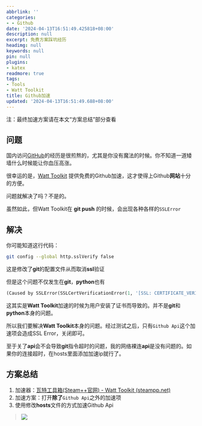 ```yaml
---
abbrlink: ''
categories:
- - Github
date: '2024-04-13T16:51:49.425818+08:00'
description: null
excerpt: 免费方案踩坑经历
headimg: null
keywords: null
pin: null
plugins:
- katex
readmore: true
tags:
- Tools
- Watt Toolkit
title: Github加速
updated: '2024-04-13T16:51:49.688+08:00'
---
```

注：最终加速方案请在本文“方案总结”部分查看

## 问题

国内访问[GitHub](https://github.com/)的经历是很煎熬的，尤其是你没有魔法的时候。你不知道一道矮墙什么时候能让你血压高涨。

很幸运的是，[Watt Toolkit](https://steampp.net/) 提供免费的Github加速，这才使得上Github**网站**十分的方便。

问题就解决了吗？不是的。

虽然如此，但Watt Toolkit在 **git push** 的时候，会出现各种各样的`SSLError`

## 解决

你可能知道这行代码：

```bash
git config --global http.sslVerify false
```

这是修改了**git**的配置文件从而取消**ssl**验证

但是这个问题不仅发生在**git**，**python**也有

```python
(Caused by SSLError(SSLCertVerificationError(1, '[SSL: CERTIFICATE_VERIFY_FAILED] certificate verify failed: unable to get local issuer certificate (_ssl.c:997)')))
```

这其实是**Watt Toolkit**加速的时候为用户安装了证书而导致的。并不是**git**和**python**本身的问题。

所以我们要解决**Watt Toolkit**本身的问题。经过测试之后，只有`Github Api`这个加速项会造成SSL Error，关闭即可。

至于关了**api**会不会导致**git**指令超时的问题，我的网络裸连**api**是没有问题的。如果你的连接超时，在hosts里面添加加速ip就行了。

## 方案总结

1. 加速器：[瓦特工具箱(Steam++官网) - Watt Toolkit (steampp.net)](https://steampp.net/)
2. 加速方案：打开**除了**`Github Api`之外的加速项
3. 使用修改**hosts**文件的方式加速Github Api

> ![](https://s2.loli.net/2024/04/13/qY9IuWv56NKpmR2.png)
